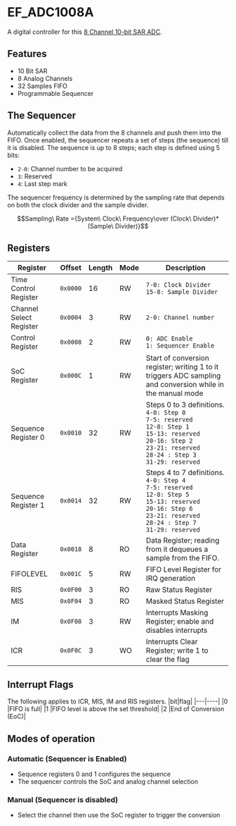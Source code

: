 # EF_ADC1008A
A digital controller for this [8 Channel 10-bit SAR ADC](https://github.com/efabless/EF_ADCS1008NC).

## Features
- 10 Bit SAR
- 8 Analog Channels 
- 32 Samples FIFO
- Programmable Sequencer

## The Sequencer
Automatically collect the data from the 8 channels and push them into the FIFO. Once enabled, the sequencer repeats a set of steps (the sequence) till it is disabled. The sequence is up to 8 steps; each step is defined using 5 bits:
- ```2-0```: Channel number to be acquired
- ```3```: Reserved
- ```4```: Last step mark

The sequencer frequency is determined by the sampling rate that depends on both the clock divider and the sample divider. 

```math 
Sampling\ Rate ={System\ Clock\ Frequency\over (Clock\ Divider)*(Sample\ Divider)}
```

## Registers
| Register | Offset | Length|Mode         | Description |
| -------- | ------ | --|------------ | ----------- |
| Time Control Register | ```0x0000``` | 16| RW | ```7-0: Clock Divider```<br>```15-8: Sample Divider```|
| Channel Select Register| ```0x0004```|3|RW| ```2-0: Channel number``` |
| Control Register| ```0x0008```|2| RW|```0: ADC Enable``` <br>```1: Sequencer Enable```|
|SoC Register| ```0x000C```|1|RW|Start of conversion register; writing 1 to it triggers ADC sampling and conversion while in the manual mode|
|Sequence Register 0|```0x0010```|32|RW| Steps 0 to 3 definitions.<br>```4-0: Step 0```<br>```7-5: reserved```<br>```12-8: Step 1```<br>```15-13: reserved```<br>```20-16: Step 2```<br>```23-21: reserved```<br>```28-24 : Step 3```<br>```31-29: reserved```|
|Sequence Register 1|```0x0014```|32|RW| Steps 4 to 7 definitions.<br>```4-0: Step 4```<br>```7-5: reserved```<br>```12-8: Step 5```<br>```15-13: reserved```<br>```20-16: Step 6```<br>```23-21: reserved```<br>```28-24 : Step 7```<br>```31-29: reserved```|
|Data Register|```0x0018```|8|RO|Data Register; reading from it dequeues a sample from the FIFO.|
|FIFOLEVEL|```0x001C```|5|RW|FIFO Level Register for IRQ generation|
| RIS | ```0x0F00``` |3| RO | Raw Status Register |
| MIS | ```0x0F04``` |3| RO | Masked Status Register |
| IM | ```0x0F08``` | 3|RW | Interrupts Masking Register; enable and disables interrupts |
| ICR | ```0x0F0C``` |3| WO | Interrupts Clear Register; write 1 to clear the flag |

## Interrupt Flags
The following applies to ICR, MIS, IM and RIS registers.
|bit|flag|
|---|----|
|0 |FIFO is full|
|1 |FIFO level is above the set threshold|
|2 |End of Conversion (EoC)|

## Modes of operation
### Automatic (Sequencer is Enabled)
 - Sequence registers 0 and 1 configures the sequence
 - The sequencer controls the SoC and analog channel selection

### Manual (Sequencer is disabled)
 - Select the channel then use the SoC register to trigger the conversion


